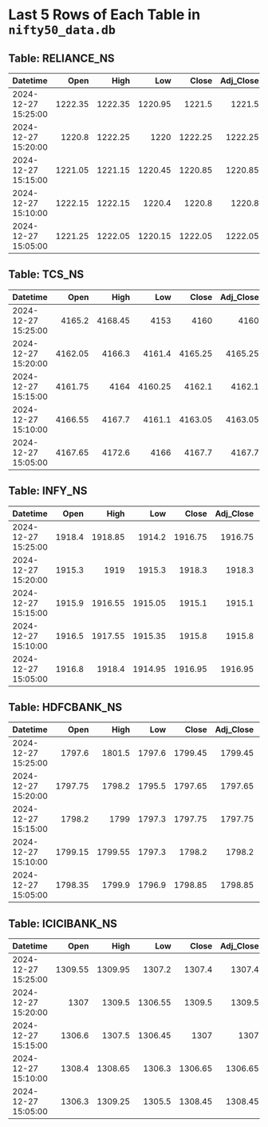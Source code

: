 # Last 5 Rows of Each Table in `nifty50_data.db`

## Table: RELIANCE_NS

| Datetime            |    Open |    High |     Low |   Close |   Adj_Close |   Volume |
|:--------------------|--------:|--------:|--------:|--------:|------------:|---------:|
| 2024-12-27 15:25:00 | 1222.35 | 1222.35 | 1220.95 | 1221.5  |     1221.5  |   143210 |
| 2024-12-27 15:20:00 | 1220.8  | 1222.25 | 1220    | 1222.25 |     1222.25 |   206025 |
| 2024-12-27 15:15:00 | 1221.05 | 1221.15 | 1220.45 | 1220.85 |     1220.85 |   145366 |
| 2024-12-27 15:10:00 | 1222.15 | 1222.15 | 1220.4  | 1220.8  |     1220.8  |   153066 |
| 2024-12-27 15:05:00 | 1221.25 | 1222.05 | 1220.15 | 1222.05 |     1222.05 |   308548 |

## Table: TCS_NS

| Datetime            |    Open |    High |     Low |   Close |   Adj_Close |   Volume |
|:--------------------|--------:|--------:|--------:|--------:|------------:|---------:|
| 2024-12-27 15:25:00 | 4165.2  | 4168.45 | 4153    | 4160    |     4160    |    26007 |
| 2024-12-27 15:20:00 | 4162.05 | 4166.3  | 4161.4  | 4165.25 |     4165.25 |    48267 |
| 2024-12-27 15:15:00 | 4161.75 | 4164    | 4160.25 | 4162.1  |     4162.1  |    32834 |
| 2024-12-27 15:10:00 | 4166.55 | 4167.7  | 4161.1  | 4163.05 |     4163.05 |    26788 |
| 2024-12-27 15:05:00 | 4167.65 | 4172.6  | 4166    | 4167.7  |     4167.7  |    31993 |

## Table: INFY_NS

| Datetime            |   Open |    High |     Low |   Close |   Adj_Close |   Volume |
|:--------------------|-------:|--------:|--------:|--------:|------------:|---------:|
| 2024-12-27 15:25:00 | 1918.4 | 1918.85 | 1914.2  | 1916.75 |     1916.75 |    46060 |
| 2024-12-27 15:20:00 | 1915.3 | 1919    | 1915.3  | 1918.3  |     1918.3  |    54250 |
| 2024-12-27 15:15:00 | 1915.9 | 1916.55 | 1915.05 | 1915.1  |     1915.1  |    34741 |
| 2024-12-27 15:10:00 | 1916.5 | 1917.55 | 1915.35 | 1915.8  |     1915.8  |    72371 |
| 2024-12-27 15:05:00 | 1916.8 | 1918.4  | 1914.95 | 1916.95 |     1916.95 |    70734 |

## Table: HDFCBANK_NS

| Datetime            |    Open |    High |    Low |   Close |   Adj_Close |   Volume |
|:--------------------|--------:|--------:|-------:|--------:|------------:|---------:|
| 2024-12-27 15:25:00 | 1797.6  | 1801.5  | 1797.6 | 1799.45 |     1799.45 |   100010 |
| 2024-12-27 15:20:00 | 1797.75 | 1798.2  | 1795.5 | 1797.65 |     1797.65 |   146981 |
| 2024-12-27 15:15:00 | 1798.2  | 1799    | 1797.3 | 1797.75 |     1797.75 |    97534 |
| 2024-12-27 15:10:00 | 1799.15 | 1799.55 | 1797.3 | 1798.2  |     1798.2  |    60399 |
| 2024-12-27 15:05:00 | 1798.35 | 1799.9  | 1796.9 | 1798.85 |     1798.85 |   136123 |

## Table: ICICIBANK_NS

| Datetime            |    Open |    High |     Low |   Close |   Adj_Close |   Volume |
|:--------------------|--------:|--------:|--------:|--------:|------------:|---------:|
| 2024-12-27 15:25:00 | 1309.55 | 1309.95 | 1307.2  | 1307.4  |     1307.4  |   197140 |
| 2024-12-27 15:20:00 | 1307    | 1309.5  | 1306.55 | 1309.5  |     1309.5  |   150526 |
| 2024-12-27 15:15:00 | 1306.6  | 1307.5  | 1306.45 | 1307    |     1307    |    61543 |
| 2024-12-27 15:10:00 | 1308.4  | 1308.65 | 1306.3  | 1306.65 |     1306.65 |    66520 |
| 2024-12-27 15:05:00 | 1306.3  | 1309.25 | 1305.5  | 1308.45 |     1308.45 |   189139 |

